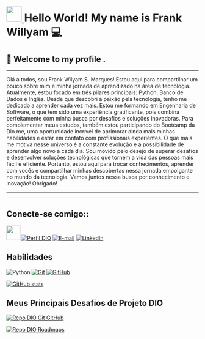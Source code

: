 
<h1>
    <a href="https://www.dio.me/">
        <img width="40px" src="https://cdn.iconscout.com/icon/free/png-128/github-3089487-2567439.png">
    </a>
     <span>Hello World! My name is Frank Willyam 💻</span>
</h1>
<h2>🤖 Welcome to my profile .</h2>
<hr>
<p>
    Olá a todos, sou Frank Wilyam S. Marques! Estou aqui para compartilhar um pouco sobre mim e minha jornada de aprendizado na área de tecnologia. Atualmente, estou focado em três pilares principais: Python, Banco de Dados e Inglês.
    Desde que descobri a paixão pela tecnologia, tenho me dedicado a aprender cada vez mais. Estou me formando em Engenharia de Software, o que tem sido uma experiência gratificante, pois combina perfeitamente com minha busca por desafios e soluções inovadoras.
    Para complementar meus estudos, também estou participando do Bootcamp da Dio.me, uma oportunidade incrível de aprimorar ainda mais minhas habilidades e estar em contato com profissionais experientes.
    O que mais me motiva nesse universo é a constante evolução e a possibilidade de aprender algo novo a cada dia. Sou movido pelo desejo de superar desafios e desenvolver soluções tecnológicas que tornem a vida das pessoas mais fácil e eficiente.
    Portanto, estou aqui para trocar conhecimentos, aprender com vocês e compartilhar minhas descobertas nessa jornada empolgante no mundo da tecnologia. Vamos juntos nessa busca por conhecimento e inovação! Obrigado!
</p>

---
---

## Conecte-se comigo::

[ <img align="" width="38px" src="https://hermes.digitalinnovation.one/assets/diome/logo-minimized.png">![Perfil DIO](https://img.shields.io/badge/-Meu%20Perfil%20na%20DIO-000?style=for-the-badge)](https://web.dio.me/users/FrankMaruq/)
[![E-mail](https://img.shields.io/badge/-Email-000?style=for-the-badge&logo=microsoft-outlook&logoColor=30A3DC)](mailto:frank.willyam@hotmail.com)
[![LinkedIn](https://img.shields.io/badge/-LinkedIn-000?style=for-the-badge&logo=linkedin&logoColor=30A3DC)](https://www.linkedin.com/in/frank-willyam/)


## Habilidades

![Python](https://img.shields.io/badge/Python-blue?style=for-the-badge&logo=Python&logoColor=FFFF00)
[![Git](https://img.shields.io/badge/Git-000?style=for-the-badge&logo=git&logoColor=E94D5F)](https://git-scm.com/doc) 
[![GitHub](https://img.shields.io/badge/GitHub-000?style=for-the-badge&logo=github&logoColor=30A3DC)](https://docs.github.com/)



[![GitHub stats](https://github-readme-stats.vercel.app/api?username=FrankMaruq&theme=nord&show_icons=true&custom_title=Frank's%20GitHub%20Stats&hide_border=false&bg_color=0D1117&text_color=8FBCBB&icon_color=64FFDA&title_color=64FFDA&border_color=64FFDA&border_width=2&border_radius=10&line_height=30&hide=["prs"])](https://github.com/FrankMaruq)


## Meus Principais Desafios de Projeto DIO

[![Repo DIO Git GitHub](https://github-readme-stats.vercel.app/api/pin/?username=FrankMaruq&repo=dio-lab-open-source&theme=nord&show_icons=true&custom_title=Repo%20DIO%20Git%20GitHub&border_radius=10&hide_border=false&bg_color=0D1117&text_color=8FBCBB&icon_color=64FFDA&title_color=64FFDA&border_color=64FFDA&border_width=2)](https://github.com/elidianaandrade/dio-lab-open-source)

[![Repo DIO Roadmaps](https://github-readme-stats.vercel.app/api/pin/?username=digitalinnovationone&repo=roadmaps&theme=nord&show_icons=true&custom_title=Repo%20DIO%20Roadmaps&border_radius=10&hide_border=false&bg_color=0D1117&text_color=8FBCBB&icon_color=64FFDA&title_color=64FFDA&border_color=64FFDA&border_width=2)](https://github.com/digitalinnovationone/roadmaps)





